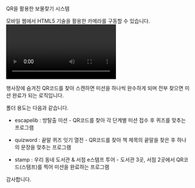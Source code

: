 QR을 활용한 보물찾기 시스템

모바일 웹에서 HTML5 기술을 활용한 카메라를 구동할 수 있습니다.
<video> 태그를 활용하였습니다.

행사장에 숨겨진 QR코드를 찾아 스캔하면 미션을 하나씩 완수하게 되며
전부 찾으면 미션 완료가 되는 로직입니다.

폴더 용도는 다음과 같습니다.

- escapelib : 방탈출 미션 - QR코드를 찾아 각 단계별 미션 접수 후 퀴즈를 맞추는 프로그램

- quizword : 끝말 퀴즈 잇기 열전 - QR코드를 찾아 책 제목의 끝말을 찾은 후 하나의 문장을 맞추는 프로그램

- stamp : 우리 동네 도서관 & 서점 e스탬프 투어 - 도서관 3곳, 서점 2곳에서 QR코드(스탬프)를 찍어 미션을 완료하는 프로그램

감사합니다.

